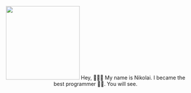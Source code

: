 <div id="header" align="center">
  <img src="https://user-images.githubusercontent.com/74038190/225813708-98b745f2-7d22-48cf-9150-083f1b00d6c9.gif" height="200" weight="300"/>
Hey, 👋👋👋  My name is Nikolai. I became the best programmer 🧑‍💻. You will see.
